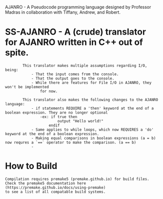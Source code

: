 AJANRO - A Pseudocode programming language designed by Professor Madras in collaboration
with Tiffany, Andrew, and Robert.

# SS-AJANRO - A (crude) translator for AJANRO written in C++ out of spite. 
			This translator makes multiple assumptions regarding I/O, being:
				- That the input comes from the console.
				- That the output goes to the console.
				- While there are features for File I/O in AJANRO, they won't be implemented
					for now.

            This translator also makes the following changes to the AJANRO language:
                - if statements REQUIRE a 'then' keyword at the end of a boolean expression. They are no longer optional
                    -ex: if true then
                            output "Hello world!"
                        endif
                - Same applies to while loops, which now REQUIRES a 'do' keyword at the end of a boolean expression.
                - Making equal comparisons in boolean expressions (a = b) now requres a `==` operator to make the comparison. (a == b)
                - 


# How to Build
	Compilation requires premake5 (premake.github.io) for build files.
	Check the premake5 documentation here (https://premake.github.io/docs/using-premake)
	to see a list of all compatable build systems.

